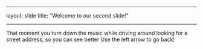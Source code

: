 ***
layout: slide
title: "Welcome to our second slide!"
***
That moment you turn down the music while driving around looking for a street address, so you can see better
Use the left arrow to go back!
